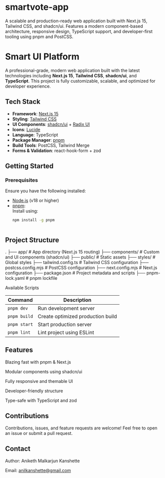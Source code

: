 # smartvote-app
A scalable and production-ready web application built with Next.js 15, Tailwind CSS, and shadcn/ui. Features a modern component-based architecture, responsive design, TypeScript support, and developer-first tooling using pnpm and PostCSS.

#  Smart UI Platform

A professional-grade, modern web application built with the latest technologies including **Next.js 15**, **Tailwind CSS**, **shadcn/ui**, and **TypeScript**. This project is fully customizable, scalable, and optimized for developer experience.


##  Tech Stack

- **Framework**: [Next.js 15](https://nextjs.org/)
- **Styling**: [Tailwind CSS](https://tailwindcss.com/)
- **UI Components**: [shadcn/ui](https://ui.shadcn.com/) + [Radix UI](https://www.radix-ui.com/)
- **Icons**: [Lucide](https://lucide.dev/)
- **Language**: TypeScript
- **Package Manager**: [pnpm](https://pnpm.io/)
- **Build Tools**: PostCSS, Tailwind Merge
- **Forms & Validation**: react-hook-form + zod


##  Getting Started

### Prerequisites

Ensure you have the following installed:

- [Node.js](https://nodejs.org/) (v18 or higher)
- [pnpm](https://pnpm.io/):  
  Install using:
  ```bash
  npm install -g pnpm

  

##  Project Structure

.
├── app/                  # App directory (Next.js 15 routing)
├── components/           # Custom and UI components (shadcn/ui)
├── public/               # Static assets
├── styles/               # Global styles
├── tailwind.config.ts    # Tailwind CSS configuration
├── postcss.config.mjs    # PostCSS configuration
├── next.config.mjs       # Next.js configuration
├── package.json          # Project metadata and scripts
├── pnpm-lock.yaml        # pnpm lockfile


 Available Scripts


| Command      | Description                       |
| ------------ | --------------------------------- |
| `pnpm dev`   | Run development server            |
| `pnpm build` | Create optimized production build |
| `pnpm start` | Start production server           |
| `pnpm lint`  | Lint project using ESLint         |



## Features

 Blazing fast with pnpm & Next.js

 Modular components using shadcn/ui

 Fully responsive and themable UI

 Developer-friendly structure

 Type-safe with TypeScript and zod



## Contributions
 
Contributions, issues, and feature requests are welcome!
Feel free to open an issue or submit a pull request.



## Contact
Author: Aniketh Malkarjun Kanshette

Email: anilkanshette@gmail.com



